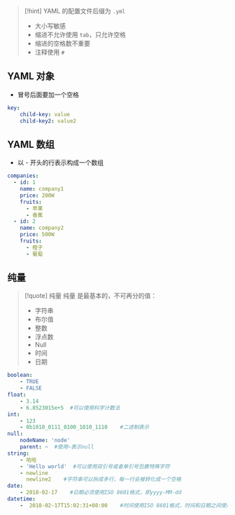 
>[!hint] YAML 的配置文件后缀为 `.yml`
> - 大小写敏感
> - 缩进不允许使用 `tab`，只允许空格
> - 缩进的空格数不重要
> - 注释使用 `#`

## YAML 对象
- 冒号后面要加一个空格

```yml
key: 
    child-key: value
    child-key2: value2
```

## YAML 数组
- 以 - 开头的行表示构成一个数组

```yml
companies:
  - id: 1
    name: company1
    price: 200W
    fruits:
      - 苹果
      - 香蕉
  - id: 2
    name: company2
    price: 500W
    fruits:
      - 橙子
      - 葡萄
```

## 纯量
>[!quote] 纯量
>纯量 是最基本的，不可再分的值：
> - 字符串
> - 布尔值
> - 整数
> - 浮点数
> - Null
> - 时间
> - 日期

```yml
boolean: 
    - TRUE 
    - FALSE
float:
    - 3.14
    - 6.8523015e+5  #可以使用科学计数法
int:
    - 123
    - 0b1010_0111_0100_1010_1110    #二进制表示
null:
    nodeName: 'node'
    parent: ~  #使用~表示null
string:
    - 哈哈
    - 'Hello world'  #可以使用双引号或者单引号包裹特殊字符
    - newline
      newline2    #字符串可以拆成多行，每一行会被转化成一个空格
date:
    - 2018-02-17    #日期必须使用ISO 8601格式，即yyyy-MM-dd
datetime: 
    -  2018-02-17T15:02:31+08:00    #时间使用ISO 8601格式，时间和日期之间使用T连接，最后使用+代表时区
```

